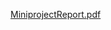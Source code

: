 [MiniprojectReport.pdf](https://github.com/pt3002/Cuisine-and-Recipe-Recommendation/files/11444954/MiniprojectReport.pdf)
